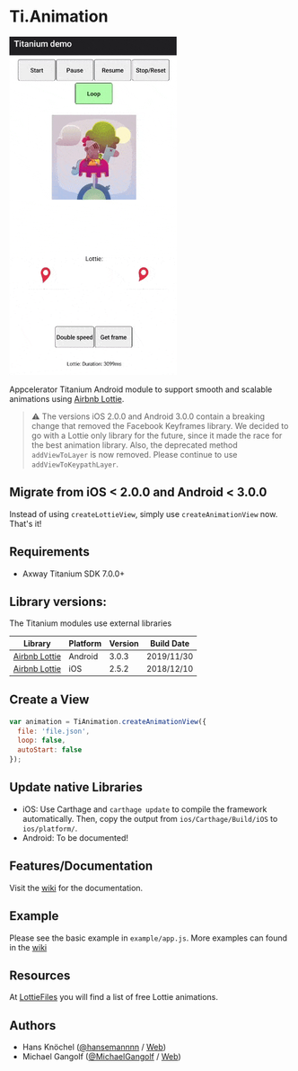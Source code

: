 # Ti.Animation

![gif](animation.gif)

Appcelerator Titanium Android module to support smooth and scalable animations using [Airbnb Lottie](https://airbnb.design/lottie/).

> ⚠️ The versions iOS 2.0.0 and Android 3.0.0 contain a breaking change that removed the Facebook Keyframes library. We decided to go with a Lottie only library for the future, since it made the race for the best animation library. Also, the deprecated method `addViewToLayer` is now removed. Please continue to use `addViewToKeypathLayer`.

## Migrate from iOS < 2.0.0 and Android < 3.0.0

Instead of using `createLottieView`, simply use `createAnimationView` now. That's it!

## Requirements

- Axway Titanium SDK 7.0.0+

## Library versions:

The Titanium modules use external libraries

|Library|Platform|Version|Build Date|
|---|---|---|---|
| [Airbnb Lottie](https://github.com/airbnb/lottie-android) | Android | 3.0.3 | 2019/11/30 |
| [Airbnb Lottie](https://github.com/airbnb/lottie-ios) | iOS | 2.5.2 | 2018/12/10 |


## Create a View

```js
var animation = TiAnimation.createAnimationView({
  file: 'file.json',
  loop: false,
  autoStart: false
});
```

## Update native Libraries

- iOS: Use Carthage and `carthage update` to compile the framework automatically. Then, copy the output from `ios/Carthage/Build/iOS` to `ios/platform/`.
- Android: To be documented!

## Features/Documentation

Visit the [wiki](https://github.com/m1ga/ti.animation/wiki) for the documentation.

## Example

Please see the basic example in `example/app.js`. More examples can found in the [wiki](https://github.com/m1ga/ti.animation/wiki)

## Resources

At [LottieFiles](http://www.lottiefiles.com/) you will find a list of free Lottie animations.

## Authors

- Hans Knöchel ([@hansemannnn](https://twitter.com/hansemannnn) / [Web](http://hans-knoechel.de))
- Michael Gangolf ([@MichaelGangolf](https://twitter.com/MichaelGangolf) / [Web](http://migaweb.de))
